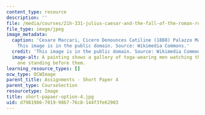 ```yaml
---
content_type: resource
description: ''
file: /media/courses/21h-331-julius-caesar-and-the-fall-of-the-roman-republic-spring-2016/d7981986701998b776c8144f3fe62903_short-papaer-option-4.jpg
file_type: image/jpeg
image_metadata:
  caption: 'Cesare Maccari, Cicero Denounces Catiline (1888) Palazzo Madama, Rome.
    This image is in the public domain. Source: Wikimedia Commons.'
  credit: 'This image is in the public domain. Source: Wikimedia Commons.'
  image-alt: A painting shows a gallery of toga-wearing men watching the speech of
    one standing before them.
learning_resource_types: []
ocw_type: OCWImage
parent_title: Assignments - Short Paper 4
parent_type: CourseSection
resourcetype: Image
title: short-papaer-option-4.jpg
uid: d7981986-7019-98b7-76c8-144f3fe62903
---
```


